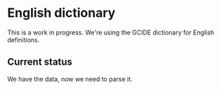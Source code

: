 # English dictionary
This is a work in progress. We're using the GCIDE dictionary for English definitions.
## Current status
We have the data, now we need to parse it.
